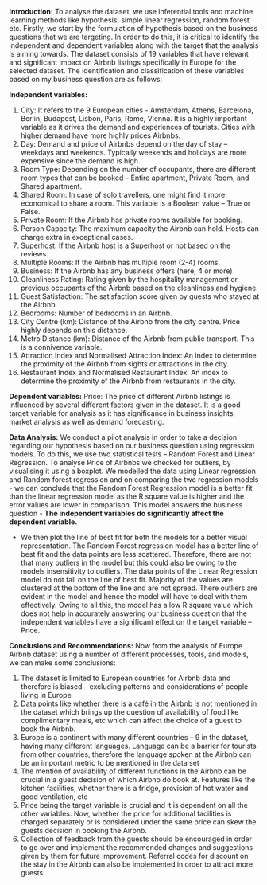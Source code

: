 **Introduction:**
To analyse the dataset, we use inferential tools and machine learning methods like hypothesis, simple linear regression, random forest etc. 
Firstly, we start by the formulation of hypothesis based on the business questions that we are targeting. In order to do this, it is critical to identify the independent and dependent variables along with the target that the analysis is aiming towards. 
The dataset consists of 19 variables that have relevant and significant impact on Airbnb listings specifically in Europe for the selected dataset. The identification and classification of these variables based on my business question are as follows:

**Independent variables:**
1. City: It refers to the 9 European cities - Amsterdam, Athens, Barcelona, Berlin, Budapest, Lisbon, Paris, Rome, Vienna. It is a highly important variable as it drives the demand and experiences of tourists. Cities with higher demand have more highly prices Airbnbs. 
2. Day: Demand and price of Airbnbs depend on the day of stay – weekdays and weekends. Typically weekends and holidays are more expensive since the demand is high. 
3. Room Type: Depending on the number of occupants, there are different room types that can be booked – Entire apartment, Private Room, and Shared apartment. 
4. Shared Room: In case of solo travellers, one might find it more economical to share a room. This variable is a Boolean value – True or False.
5. Private Room: If the Airbnb has private rooms available for booking. 
6. Person Capacity: The maximum capacity the Airbnb can hold. Hosts can charge extra in exceptional cases.
7. Superhost: If the Airbnb host is a Superhost or not based on the reviews.
8. Multiple Rooms: If the Airbnb has multiple room (2-4) rooms. 
9. Business: If the Airbnb has any business offers (here, 4 or more)
10. Cleanliness Rating: Rating given by the hospitality management or previous occupants of the Airbnb based on the cleanliness and hygiene.
11. Guest Satisfaction: The satisfaction score given by guests who stayed at the Airbnb. 
12. Bedrooms: Number of bedrooms in an Airbnb. 
13. City Centre (km): Distance of the Airbnb from the city centre. Price highly depends on this distance. 
14. Metro Distance (km): Distance of the Airbnb from public transport. This is a connivence variable. 
15. Attraction Index and Normalised Attraction Index: An index to determine the proximity of the Airbnb from sights or attractions in the city.
16. Restaurant Index and Normalised Restaurant Index: An index to determine the proximity of the Airbnb from restaurants in the city.

**Dependent variables:** 
Price: The price of different Airbnb listings is influenced by several different factors given in the dataset. It is a good target variable for analysis as it has significance in business insights, market analysis as well as demand forecasting. 

**Data Analysis:**
We conduct a pilot analysis in order to take a decision regarding our hypothesis based on our business question using regression models. 
To do this, we use two statistical tests – Random Forest and Linear Regression.
To analyse Price of Airbnbs we checked for outliers, by visualising it using a boxplot.
We modelled the data using Linear regression and Random forest regression and on comparing the two regression models - we can conclude that the Random Forest Regression model is a better fit than the linear regression model as the R square value is higher and the error values are lower in comparison. This model answers the business question - **The independent variables do significantly affect the dependent variable.**
- We then plot the line of best fit for both the models for a better visual representation.
The Random Forest regression model has a better line of best fit and the data points are less scattered. Therefore, there are not that many outliers in the model but this could also be owing to the models insensitivity to outliers.
The data points of the Linear Regression model do not fall on the line of best fit. Majority of the values are clustered at the bottom of the line and are not spread. There outliers are evident in the model and hence the model will have to deal with them effectively. Owing to all this, the model has a low R square value which does not help in accurately answering our business question that the independent variables have a significant effect on the target variable – Price.

**Conclusions and Recommendations:**
Now from the analysis of Europe Airbnb dataset using a number of different processes, tools, and models, we can make some conclusions: 
1. The dataset is limited to European countries for Airbnb data and therefore is biased – excluding patterns and considerations of people living in Europe
2. Data points like whether there is a café in the Airbnb is not mentioned in the dataset which brings up the question of availability of food like complimentary meals, etc which can affect the choice of a guest to book the Airbnb.
3. Europe is a continent with many different countries – 9 in the dataset, having many different languages. Language can be a barrier for tourists from other countries, therefore the language spoken at the Airbnb can be an important metric to be mentioned in the data set
4. The mention of availability of different functions in the Airbnb can be crucial in a guest decision of which Airbnb do book at. Features like the kitchen facilities, whether there is a fridge, provision of hot water and good ventilation, etc
5. Price being the target variable is crucial and it is dependent on all the other variables. Now, whether the price for additional facilities is charged separately or is considered under the same price can skew the guests decision in booking the Airbnb.
6. Collection of feedback from the guests should be encouraged in order to go over and implement the recommended changes and suggestions given by them for future improvement.
Referral codes for discount on the stay in the Airbnb can also be implemented in order to attract more guests. 

